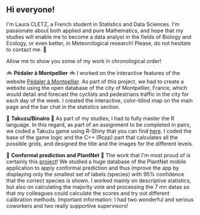## Hi everyone!
I'm Laura CLETZ, a French student in Statistics and Data Sciences. 
I'm passionate about both applied and pure Mathematics, and hope that my studies will enable me to become a data analyst in the fields of Biology and Ecology, or even better, in Meteorological research!
Please, do not hesitate to contact me. 🥰

Allow me to show you some of my work in chronological order!

🚲 **Pédaler à Montpellier** 🚲
I worked on the interactive features of the website [Pédaler à Montpellier](https://elqemmahdoha.github.io/TEAM_PROJECT/). As part of this project, we had to create a website using the open database of the city of Montpellier, France, which would detail and forecast the cyclists and pedestrians traffic in the city for each day of the week. I created the interactive, color-blind map on the main page and the bar chat in the statistics section.

🎲 **Takuzu/Binairo** 🎲
As part of my studies, I had to fully master the R language. In this regard, as part of an assignment to be completed in pairs, we coded a Takuzu game using R-Shiny that you can find [here](https://github.com/KatyaStetsun/TakuzuKL). I coded the base of the game logic and the C++ (Rcpp) part that calculates all the possible grids, and designed the title and the images for the different levels.

🌿 **Conformal prediction and PlantNet** 🌿
The work that I'm most proud of is certainly this [project](https://github.com/lcletz/PLANTNET_M1_SSD)! We studied a huge database of the PlantNet mobile application to apply conformal prediction and thus improve the app by displaying only the smallest set of labels (species) with 95% confidence that the correct species is shown. I worked mainly on descriptive statistics, but also on calculating the majority vote and processing the 7 mn datas so that my colleagues could calculate the scores and try out different calibration methods. Important information: I had two wonderful and serious coworkers and two really supportive supervisors!
